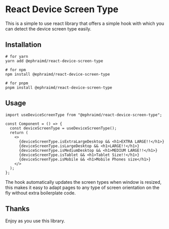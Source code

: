 # React Device Screen Type

This is a simple to use react library that offers a simple hook with which you
can detect the device screen type easily.

## Installation

```shell
# for yarn
yarn add @ephraimd/react-device-screen-type
```

```shell
# for npm
npm install @ephraimd/react-device-screen-type
```

```shell
# for pnpm
pnpm install @ephraimd/react-device-screen-type
```

## Usage

```tsx
import useDeviceScreenType from "@ephraimd/react-device-screen-type";

const Component = () => {
  const deviceScreenType = useDeviceScreenType();
  return (
    <>
      {deviceScreenType.isExtraLargeDesktop && <h1>EXTRA LARGE!!</h1>}
      {deviceScreenType.isLargeDesktop && <h1>LARGE!!</h1>}
      {deviceScreenType.isMediumDesktop && <h1>MEDIUM LARGE!!</h1>}
      {deviceScreenType.isTablet && <h1>Tablet Size!!</h1>}
      {deviceScreenType.isMobile && <h1>Mobile Phones size</h1>}
    </>
  );
};
```

The hook automatically updates the screen types when window is resized, this makes it easy to adapt pages to any type of screen orientation on the fly without extra boilerplate code.

## Thanks
Enjoy as you use this library.